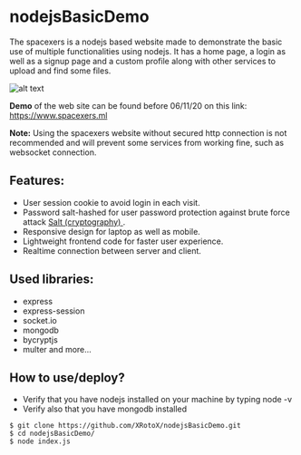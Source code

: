 # nodejsBasicDemo

The spacexers is a nodejs based website made to demonstrate the basic use of multiple functionalities using nodejs. It has a home page, a login as well as a signup page and a custom profile along with other services to upload and find some files.

![alt text](https://user-images.githubusercontent.com/31079981/97353013-c89e2a80-1893-11eb-8dde-6d79073b237a.png)

**Demo** of the web site can be found before 06/11/20 on this link:
https://www.spacexers.ml

**Note:** Using the spacexers website without secured http connection is not recommended and will prevent some services from working fine, such as websocket connection.


## Features:
- User session cookie to avoid login in each visit.
- Password salt-hashed for user password protection against brute force attack [Salt (cryptography)
](https://en.wikipedia.org/wiki/Salt_(cryptography)).
- Responsive design for laptop as well as mobile.
- Lightweight frontend code for faster user experience.
- Realtime connection between server and client.


## Used libraries:
- express
- express-session
- socket.io
- mongodb
- bycryptjs
- multer
and more...

## How to use/deploy?

- Verify that you have nodejs installed on your machine by typing node -v 
- Verify also that you have mongodb installed
```linux
$ git clone https://github.com/XRotoX/nodejsBasicDemo.git
$ cd nodejsBasicDemo/
$ node index.js
```
